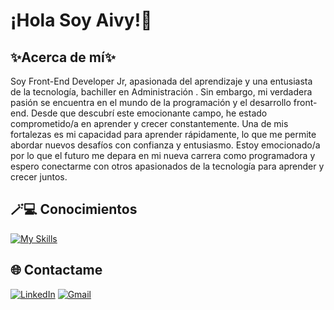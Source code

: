 # ¡Hola Soy Aivy!👋

## ✨Acerca de mí✨

Soy Front-End Developer Jr, apasionada del aprendizaje y una entusiasta de la tecnología, bachiller en Administración .
Sin embargo, mi verdadera pasión se encuentra en el mundo de la programación y el desarrollo front-end. Desde que descubrí este emocionante campo, he estado comprometido/a en aprender y crecer constantemente.
Una de mis fortalezas es mi capacidad para aprender rápidamente, lo que me permite abordar nuevos desafíos con confianza y entusiasmo.
Estoy emocionado/a por lo que el futuro me depara en mi nueva carrera como programadora y espero conectarme con otros apasionados de la tecnología para aprender y crecer juntos.

## 🪄💻 Conocimientos 

[![My Skills](https://skillicons.dev/icons?i=js,html,css,react,figma,nodejs,jest,firebase,github)](https://skillicons.dev)

## 🌐 Contactame 
[![LinkedIn](https://img.shields.io/badge/linkedin-%230077B5.svg?style=for-the-badge&logo=linkedin&logoColor=white)](https://www.linkedin.com/in/aivy-aguirre-443244141/)
[![Gmail](https://img.shields.io/badge/Gmail-D14836?style=for-the-badge&logo=gmail&logoColor=white)](mailto:cind30ap@gmail.com)
